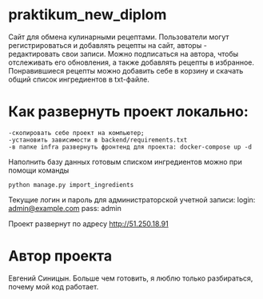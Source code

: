 # praktikum_new_diplom
Сайт для обмена кулинарными рецептами.
Пользователи могут регистрироваться и добавлять рецепты на сайт, авторы - редактировать свои записи. Можно подписаться на автора, чтобы отслеживать его обновления, а также добавлять рецепты в избранное.
Понравившиеся рецепты можно добавить себе в корзину и скачать общий список ингредиентов в txt-файле.

# Как развернуть проект локально:
```
-скопировать себе проект на компьютер;
-установить зависимости в backend/requirements.txt
-в папке infra развернуть фронтенд для проекта: docker-compose up -d
```
Наполнить базу данных готовым списком ингредиентов можно при помощи команды
```
python manage.py import_ingredients
```

Текущие логин и пароль для администраторской учетной записи:
login: admin@example.com
pass: admin

Проект развернут по адресу http://51.250.18.91

# Автор проекта
Евгений Синицын. Больше чем готовить, я люблю только разбираться, почему мой код работает.
